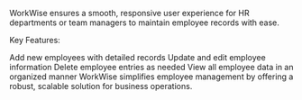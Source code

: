 WorkWise ensures a smooth, responsive user experience for HR departments or team managers to maintain employee records with ease.

Key Features:

Add new employees with detailed records
Update and edit employee information
Delete employee entries as needed
View all employee data in an organized manner
WorkWise simplifies employee management by offering a robust, scalable solution for business operations.
